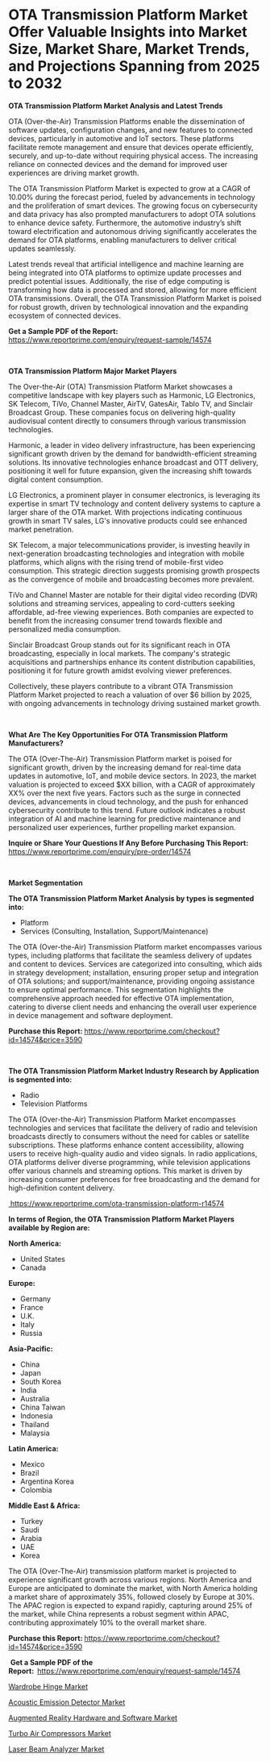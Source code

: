<p><h1>OTA Transmission Platform Market Offer Valuable Insights into Market Size, Market Share, Market Trends, and Projections Spanning from 2025 to 2032</h1></p><p><strong>OTA Transmission Platform Market Analysis and Latest Trends</strong></p>
<p><p>OTA (Over-the-Air) Transmission Platforms enable the dissemination of software updates, configuration changes, and new features to connected devices, particularly in automotive and IoT sectors. These platforms facilitate remote management and ensure that devices operate efficiently, securely, and up-to-date without requiring physical access. The increasing reliance on connected devices and the demand for improved user experiences are driving market growth.</p><p>The OTA Transmission Platform Market is expected to grow at a CAGR of 10.00% during the forecast period, fueled by advancements in technology and the proliferation of smart devices. The growing focus on cybersecurity and data privacy has also prompted manufacturers to adopt OTA solutions to enhance device safety. Furthermore, the automotive industry’s shift toward electrification and autonomous driving significantly accelerates the demand for OTA platforms, enabling manufacturers to deliver critical updates seamlessly. </p><p>Latest trends reveal that artificial intelligence and machine learning are being integrated into OTA platforms to optimize update processes and predict potential issues. Additionally, the rise of edge computing is transforming how data is processed and stored, allowing for more efficient OTA transmissions. Overall, the OTA Transmission Platform Market is poised for robust growth, driven by technological innovation and the expanding ecosystem of connected devices.</p></p>
<p><strong>Get a Sample PDF of the Report:&nbsp;</strong> <a href="https://www.reportprime.com/enquiry/request-sample/14574?utm_campaign=3257&utm_medium=2&utm_source=Github&utm_content=ia&utm_term=20032025&utm_id=ota-transmission-platform">https://www.reportprime.com/enquiry/request-sample/14574</a></p>
<p>&nbsp;</p>
<p><strong>OTA Transmission Platform Major Market Players</strong></p>
<p><p>The Over-the-Air (OTA) Transmission Platform Market showcases a competitive landscape with key players such as Harmonic, LG Electronics, SK Telecom, TiVo, Channel Master, AirTV, GatesAir, Tablo TV, and Sinclair Broadcast Group. These companies focus on delivering high-quality audiovisual content directly to consumers through various transmission technologies.</p><p>Harmonic, a leader in video delivery infrastructure, has been experiencing significant growth driven by the demand for bandwidth-efficient streaming solutions. Its innovative technologies enhance broadcast and OTT delivery, positioning it well for future expansion, given the increasing shift towards digital content consumption.</p><p>LG Electronics, a prominent player in consumer electronics, is leveraging its expertise in smart TV technology and content delivery systems to capture a larger share of the OTA market. With projections indicating continuous growth in smart TV sales, LG's innovative products could see enhanced market penetration.</p><p>SK Telecom, a major telecommunications provider, is investing heavily in next-generation broadcasting technologies and integration with mobile platforms, which aligns with the rising trend of mobile-first video consumption. This strategic direction suggests promising growth prospects as the convergence of mobile and broadcasting becomes more prevalent.</p><p>TiVo and Channel Master are notable for their digital video recording (DVR) solutions and streaming services, appealing to cord-cutters seeking affordable, ad-free viewing experiences. Both companies are expected to benefit from the increasing consumer trend towards flexible and personalized media consumption.</p><p>Sinclair Broadcast Group stands out for its significant reach in OTA broadcasting, especially in local markets. The company's strategic acquisitions and partnerships enhance its content distribution capabilities, positioning it for future growth amidst evolving viewer preferences.</p><p>Collectively, these players contribute to a vibrant OTA Transmission Platform Market projected to reach a valuation of over $6 billion by 2025, with ongoing advancements in technology driving sustained market growth.</p></p>
<p>&nbsp;</p>
<p><strong>What Are The Key Opportunities For OTA Transmission Platform Manufacturers?</strong></p>
<p><p>The OTA (Over-The-Air) Transmission Platform market is poised for significant growth, driven by the increasing demand for real-time data updates in automotive, IoT, and mobile device sectors. In 2023, the market valuation is projected to exceed $XX billion, with a CAGR of approximately XX% over the next five years. Factors such as the surge in connected devices, advancements in cloud technology, and the push for enhanced cybersecurity contribute to this trend. Future outlook indicates a robust integration of AI and machine learning for predictive maintenance and personalized user experiences, further propelling market expansion.</p></p>
<p><strong>Inquire or Share Your Questions If Any Before Purchasing This Report:</strong> <a href="https://www.reportprime.com/enquiry/pre-order/14574?utm_campaign=3257&utm_medium=2&utm_source=Github&utm_content=ia&utm_term=20032025&utm_id=ota-transmission-platform">https://www.reportprime.com/enquiry/pre-order/14574</a></p>
<p>&nbsp;</p>
<p><strong>Market Segmentation</strong></p>
<p><strong>The OTA Transmission Platform Market Analysis by types is segmented into:</strong></p>
<p><ul><li>Platform</li><li>Services (Consulting, Installation, Support/Maintenance)</li></ul></p>
<p><p>The OTA (Over-the-Air) Transmission Platform market encompasses various types, including platforms that facilitate the seamless delivery of updates and content to devices. Services are categorized into consulting, which aids in strategy development; installation, ensuring proper setup and integration of OTA solutions; and support/maintenance, providing ongoing assistance to ensure optimal performance. This segmentation highlights the comprehensive approach needed for effective OTA implementation, catering to diverse client needs and enhancing the overall user experience in device management and software deployment.</p></p>
<p><strong>Purchase this Report:&nbsp;</strong><a href="https://www.reportprime.com/checkout?id=14574&price=3590&utm_campaign=3257&utm_medium=2&utm_source=Github&utm_content=ia&utm_term=20032025&utm_id=ota-transmission-platform">https://www.reportprime.com/checkout?id=14574&price=3590</a></p>
<p>&nbsp;</p>
<p><strong>The OTA Transmission Platform Market Industry Research by Application is segmented into:</strong></p>
<p><ul><li>Radio</li><li>Television Platforms</li></ul></p>
<p><p>The OTA (Over-the-Air) Transmission Platform Market encompasses technologies and services that facilitate the delivery of radio and television broadcasts directly to consumers without the need for cables or satellite subscriptions. These platforms enhance content accessibility, allowing users to receive high-quality audio and video signals. In radio applications, OTA platforms deliver diverse programming, while television applications offer various channels and streaming options. This market is driven by increasing consumer preferences for free broadcasting and the demand for high-definition content delivery.</p></p>
<p><a href="https://www.reportprime.com/ota-transmission-platform-r14574?utm_campaign=3257&utm_medium=2&utm_source=Github&utm_content=ia&utm_term=20032025&utm_id=ota-transmission-platform">&nbsp;https://www.reportprime.com/ota-transmission-platform-r14574</a></p>
<p><strong>In terms of Region, the OTA Transmission Platform Market Players available by Region are:</strong></p>
<p>
    <p> <strong> North America: </strong>
        <ul>
            <li>United States</li>
            <li>Canada</li>
        </ul>
        </p> 
    <p> <strong> Europe: </strong>
        <ul>
            <li>Germany</li>
            <li>France</li>
            <li>U.K.</li>
            <li>Italy</li>
            <li>Russia</li>
        </ul>
        </p> 
    <p> <strong> Asia-Pacific: </strong>
        <ul>
            <li>China</li>
            <li>Japan</li>
            <li>South Korea</li>
            <li>India</li>
            <li>Australia</li>
            <li>China Taiwan</li>
            <li>Indonesia</li>
            <li>Thailand</li>
            <li>Malaysia</li>
        </ul>
        </p> 
    <p> <strong> Latin America: </strong>
        <ul>
            <li>Mexico</li>
            <li>Brazil</li>
            <li>Argentina Korea</li>
            <li>Colombia</li>
        </ul>
        </p> 
    <p> <strong> Middle East & Africa: </strong>
        <ul>
            <li>Turkey</li>
            <li>Saudi</li>
            <li>Arabia</li>
            <li>UAE</li>
            <li>Korea</li>
        </ul>
    </p>
    </p>
<p><p>The OTA (Over-The-Air) transmission platform market is projected to experience significant growth across various regions. North America and Europe are anticipated to dominate the market, with North America holding a market share of approximately 35%, followed closely by Europe at 30%. The APAC region is expected to expand rapidly, capturing around 25% of the market, while China represents a robust segment within APAC, contributing approximately 10% to the overall market share.</p></p>
<p><strong>Purchase this Report: </strong><a href="https://www.reportprime.com/checkout?id=14574&price=3590&utm_campaign=3257&utm_medium=2&utm_source=Github&utm_content=ia&utm_term=20032025&utm_id=ota-transmission-platform">https://www.reportprime.com/checkout?id=14574&price=3590</a></p>
<p>&nbsp;<strong>Get a Sample PDF of the Report:&nbsp;&nbsp;</strong><a href="https://www.reportprime.com/enquiry/request-sample/14574?utm_campaign=3257&utm_medium=2&utm_source=Github&utm_content=ia&utm_term=20032025&utm_id=ota-transmission-platform">https://www.reportprime.com/enquiry/request-sample/14574</a></p>
<p><strong></strong></p>
<p><p><a href="https://www.linkedin.com/pulse/assessing-competition-wardrobe-hinge-market-strengths-limitations-kqdrf?utm_campaign=3257&utm_medium=2&utm_source=Github&utm_content=ia&utm_term=20032025&utm_id=ota-transmission-platform">Wardrobe Hinge Market</a></p><p><a href="https://www.linkedin.com/pulse/examination-market-segmentation-acoustic-emission-detector-2rosf?utm_campaign=3257&utm_medium=2&utm_source=Github&utm_content=ia&utm_term=20032025&utm_id=ota-transmission-platform">Acoustic Emission Detector Market</a></p><p><a href="https://github.com/guleealhani/Market-Research-Report-List-1/blob/main/augmented-reality-hardware-and-software-market.md?utm_campaign=3257&utm_medium=2&utm_source=Github&utm_content=ia&utm_term=20032025&utm_id=ota-transmission-platform">Augmented Reality Hardware and Software Market</a></p><p><a href="https://www.linkedin.com/pulse/turbo-air-compressors-market-research-report-forecast-growth-ekm7f?utm_campaign=3257&utm_medium=2&utm_source=Github&utm_content=ia&utm_term=20032025&utm_id=ota-transmission-platform">Turbo Air Compressors Market</a></p><p><a href="https://www.linkedin.com/pulse/future-laser-beam-analyzer-latest-trends-development-rc5pf?utm_campaign=3257&utm_medium=2&utm_source=Github&utm_content=ia&utm_term=20032025&utm_id=ota-transmission-platform">Laser Beam Analyzer Market</a></p></p>